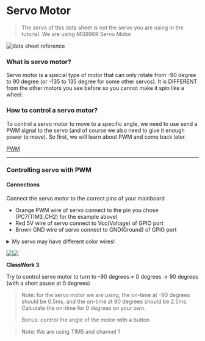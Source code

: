 # Servo Motor

>The servo of this data sheet is not the servo you are using in the tutorial. We are using MG996R Servo Motor

![data sheet reference](https://i.imgur.com/kcznbWB.png)

### What is servo motor?

Servo motor is a special type of motor that can only rotate from -90 degree to 90 degree (or -135 to 135 degree for some other servos). It is DIFFERENT from the other motors you see before so you cannot make it spin like a wheel.

### How to control a servo motor?

To control a servo motor to move to a specific angle, we need to use send a PWM signal to the servo (and of course we also need to give it enough power to move).
So first, we will learn about PWM and come back later.

[PWM](PWM.md)

---

### Controlling servo with PWM
#### Connections
Connect the servo motor to the correct pins of your mainboard

- Orange PWM wire of servo connect to the pin you chose (PC7(TIM3\_CH2) for the example above)
- Red 5V wire of servo connect to Vcc(Voltage) of GPIO port
- Brown GND wire of servo connect to GND(Ground) of GPIO port

<details>

<summary>My servo may have different color wires!</summary>


Servos of different models have different colored wires.

For servos with White, Red, Black wires, their color code is:
- White PWM wire of servo connect to the pin you chose (PC7(TIM3\_CH2) for the example above)
- Red 5V wire of servo connect to Vcc(Voltage) of GPIO port
- Black GND wire of servo connect to GND(Ground) of GPIO port

</details>

![](images/Servo-wires.png)![](images/GPIO_pins.png)

**ClassWork 3**

Try to control servo motor to turn to -90 degrees-> 0 degrees -> 90 degrees (with a short pause at 0 degrees)

> Note: for the servo motor we are using, the on-time at -90 degrees should be 0.5ms, and the on-time at 90 degrees should be 2.5ms. Calculate the on-time for 0 degrees on your own.
>
> Bonus: control the angle of the motor with a button

> Note: We are using TIM5 and channel 1
